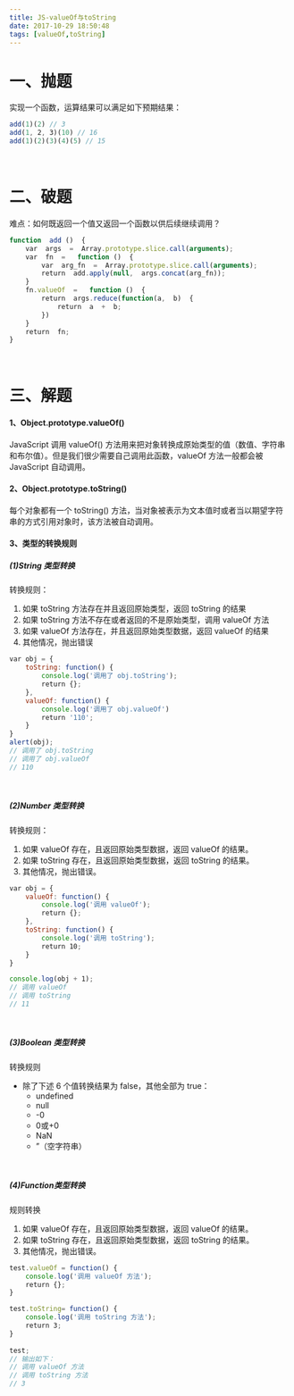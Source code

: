 ```yaml
---
title: JS-valueOf与toString
date: 2017-10-29 18:50:48
tags: [valueOf,toString]
---
```


# 一、抛题

实现一个函数，运算结果可以满足如下预期结果：

```javascript
add(1)(2) // 3
add(1, 2, 3)(10) // 16
add(1)(2)(3)(4)(5) // 15
```

<br/>

<!--more-->

# 二、破题

难点：如何既返回一个值又返回一个函数以供后续继续调用？

```javascript
function  add ()  {
    var  args  =  Array.prototype.slice.call(arguments);
    var  fn  =   function ()  {
        var  arg_fn  =  Array.prototype.slice.call(arguments);
        return  add.apply(null,  args.concat(arg_fn));
    }
    fn.valueOf  =   function ()  {
        return  args.reduce(function(a,  b)  {
            return  a  +  b;        
        })    
    }     
    return  fn;
}
```

<br/>

# 三、解题

#### 1、Object.prototype.valueOf()

JavaScript 调用 valueOf() 方法用来把对象转换成原始类型的值（数值、字符串和布尔值）。但是我们很少需要自己调用此函数，valueOf 方法一般都会被 JavaScript 自动调用。

 

#### 2、Object.prototype.toString()

每个对象都有一个 toString() 方法，当对象被表示为文本值时或者当以期望字符串的方式引用对象时，该方法被自动调用。



#### 3、类型的转换规则 

##### (1)String 类型转换 

转换规则：

1. 如果 toString 方法存在并且返回原始类型，返回      toString 的结果
2. 如果      toString 方法不存在或者返回的不是原始类型，调用 valueOf 方法
3. 如果      valueOf 方法存在，并且返回原始类型数据，返回 valueOf 的结果
4. 其他情况，抛出错误

```javascript
var obj = {
    toString: function() {
        console.log('调用了 obj.toString');
        return {};
    },
    valueOf: function() {
        console.log('调用了 obj.valueOf')
        return '110';
    }
}
alert(obj);
// 调用了 obj.toString
// 调用了 obj.valueOf
// 110
```

<br/>

##### (2)Number 类型转换 

转换规则：

1. 如果 valueOf 存在，且返回原始类型数据，返回 valueOf 的结果。
2. 如果      toString 存在，且返回原始类型数据，返回 toString 的结果。
3. 其他情况，抛出错误。

```javascript
var obj = {
    valueOf: function() {
        console.log('调用 valueOf');
        return {};
    },
    toString: function() {
        console.log('调用 toString');
        return 10;
    }
}

console.log(obj + 1);
// 调用 valueOf
// 调用 toString
// 11
```

<br/>

##### (3)Boolean 类型转换 

转换规则

- 除了下述 6 个值转换结果为 false，其他全部为 true：
  - undefined
  - null
  - -0
  - 0或+0
  - NaN
  - ”（空字符串）

<br/>

##### (4)Function类型转换 

规则转换

1. 如果 valueOf 存在，且返回原始类型数据，返回 valueOf 的结果。
2. 如果      toString 存在，且返回原始类型数据，返回 toString 的结果。
3. 其他情况，抛出错误。

```javascript
test.valueOf = function() {
    console.log('调用 valueOf 方法');
    return {};
}

test.toString= function() {
    console.log('调用 toString 方法');
    return 3;
}
		 
test;
// 输出如下：
// 调用 valueOf 方法
// 调用 toString 方法
// 3
```

